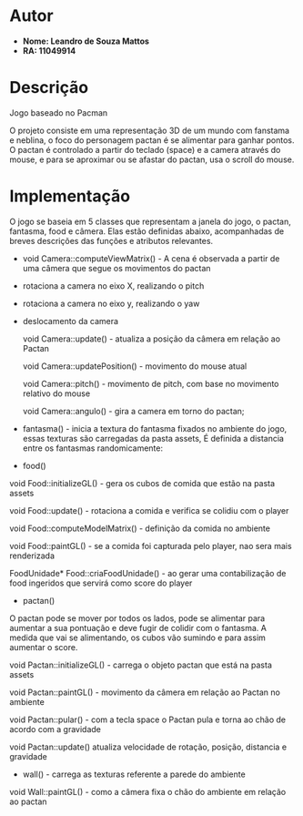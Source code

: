 # Autor

* **Nome: Leandro de Souza Mattos**
* **RA: 11049914**

# Descrição

Jogo baseado no Pacman

O projeto consiste em uma representação 3D de um mundo com fanstama e neblina, o foco do personagem pactan é se alimentar para ganhar pontos. O pactan é controlado a partir do teclado (space) e a camera através do mouse, e para se aproximar ou se afastar do pactan, usa o scroll do mouse.

# Implementação

O jogo se baseia em 5 classes que representam a janela do jogo, o pactan, fantasma, food e câmera. Elas estão definidas abaixo, acompanhadas de breves descrições das funções e atributos relevantes.

* void Camera::computeViewMatrix() - A cena é observada a partir de uma câmera que segue os movimentos do pactan

* rotaciona a camera no eixo X, realizando o  pitch
* rotaciona a camera no eixo y, realizando o yaw
* deslocamento da camera
 
  
  void Camera::update() - atualiza a posição da câmera em relação ao Pactan
  
  void Camera::updatePosition() - movimento do mouse atual
  
  void Camera::pitch() - movimento de pitch, com base no movimento relativo do mouse

  void Camera::angulo()  - gira a camera em torno do pactan;

* fantasma() - inicia a textura do fantasma fixados no ambiente do jogo, essas texturas são carregadas da pasta assets, 
É definida a distancia entre os fantasmas randomicamente:


  
* food()

void Food::initializeGL() - gera os cubos de comida que estão na pasta assets

void Food::update() - rotaciona a comida e verifica se colidiu com o player

void Food::computeModelMatrix() - definição da comida no ambiente

void Food::paintGL() - se a comida foi capturada pelo player, nao sera mais renderizada

FoodUnidade* Food::criaFoodUnidade() - ao gerar uma contabilização de food ingeridos que servirá como score do player

* pactan()

O pactan pode se mover por todos os lados, pode se alimentar para aumentar a sua pontuação e deve fugir de colidir com o fantasma.
A medida que vai se alimentando, os cubos vão sumindo e para assim aumentar o score.

void Pactan::initializeGL() - carrega o objeto pactan que está na pasta assets

void Pactan::paintGL() - movimento da câmera em relação ao Pactan no ambiente

void Pactan::pular() - com a tecla space o Pactan pula e torna ao chão de acordo com a gravidade

void Pactan::update() atualiza velocidade de rotação, posição, distancia e gravidade


* wall() - carrega as texturas referente a parede do ambiente

void Wall::paintGL() - como a câmera fixa o chão do ambiente em relação ao pactan
